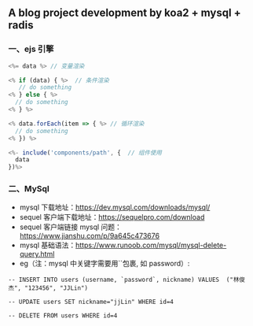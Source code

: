 ## A blog project development by koa2 + mysql + radis

### 一、ejs 引擎

```javascript
<%= data %> // 变量渲染
```

```javascript
<% if (data) { %>  // 条件渲染
   // do something
<% } else { %>
  // do something
<% } %>
```

```javascript
<% data.forEach(item => { %> // 循环渲染
  // do something
<% }) %>
```

```javascript
<%- include('components/path', {  // 组件使用
  data
})%>
```

### 二、MySql

- mysql 下载地址：<https://dev.mysql.com/downloads/mysql/>
- sequel 客户端下载地址：<https://sequelpro.com/download>
- sequel 客户端链接 mysql 问题：<https://www.jianshu.com/p/9a645c473676>
- mysql 基础语法：<https://www.runoob.com/mysql/mysql-delete-query.html>
- eg（注：mysql 中关键字需要用``包裹, 如 password）:

```
-- INSERT INTO users (username, `password`, nickname) VALUES  ("林俊杰", "123456", "JJLin")

-- UPDATE users SET nickname="jjLin" WHERE id=4

-- DELETE FROM users WHERE id=4
```
